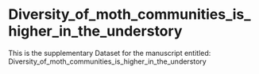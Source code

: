 # Diversity_of_moth_communities_is_higher_in_the_understory
This is the supplementary Dataset for the manuscript entitled: Diversity_of_moth_communities_is_higher_in_the_understory

